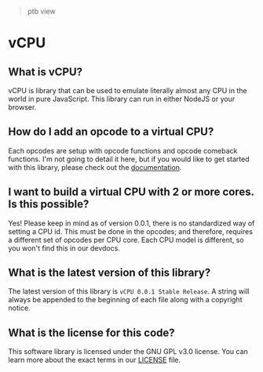 > ptb view

# vCPU
## What is vCPU?
vCPU is library that can be used to emulate literally almost any CPU in the world in pure JavaScript. This library can run in either NodeJS or your browser.

## How do I add an opcode to a virtual CPU?
Each opcodes are setup with opcode functions and opcode comeback functions.
I'm not going to detail it here, but if you would like to get started with this library, please check out the [documentation](/devdocs/en).

## I want to build a virtual CPU with 2 or more cores. Is this possible?
Yes! Please keep in mind as of version 0.0.1, there is no standardized way of setting a CPU id.
This must be done in the opcodes; and therefore, requires a different set of opcodes per CPU core.
Each CPU model is different, so you won't find this in our devdocs.

## What is the latest version of this library?
The latest version of this library is `vCPU 0.0.1 Stable Release`. A string will always be appended to the beginning of each file along with a copyright notice.

## What is the license for this code?
This software library is licensed under the GNU GPL v3.0 license. You can learn more about the exact terms in our [LICENSE](/LICENSE) file.

<!--
## 日本語を話しますか？
はい、ちょっと日本語を話す。英語を話しないなら、「README(jp).md」を読んでください([これ (ベータ)](/README(jp).md))
-->
